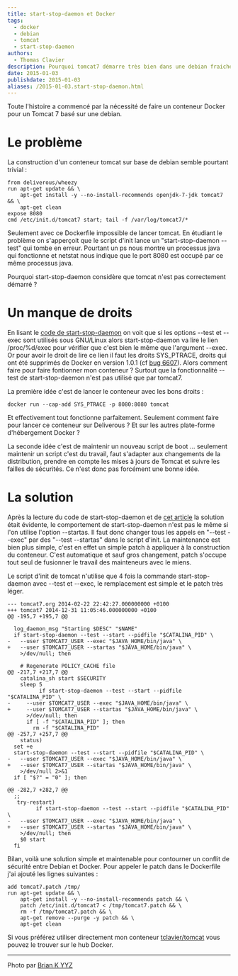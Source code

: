 ```yaml
---
title: start-stop-daemon et Docker
tags:
  - docker
  - debian
  - tomcat
  - start-stop-daemon
authors:
  - Thomas Clavier
description: Pourquoi tomcat7 démarre très bien dans une debian fraichement installé et pas dans un conteneur Docker ?
date: 2015-01-03
publishdate: 2015-01-03
aliases: /2015-01-03.start-stop-daemon.html
---
```


Toute l'histoire a commencé par la nécessité de faire un conteneur Docker pour un Tomcat 7 basé sur une debian.

# Le problème

La construction d'un conteneur tomcat sur base de debian semble pourtant trivial :

    from deliverous/wheezy
    run apt-get update && \
        apt-get install -y --no-install-recommends openjdk-7-jdk tomcat7 && \
        apt-get clean
    expose 8080
    cmd /etc/init.d/tomcat7 start; tail -f /var/log/tomcat7/*

Seulement avec ce Dockerfile impossible de lancer tomcat. En étudiant le problème on s'apperçoit que le script d'init lance un "start-stop-daemon --test" qui tombe en erreur. Pourtant un ps nous montre un processus java qui fonctionne et netstat nous indique que le port 8080 est occupé par ce même processus java.

Pourquoi start-stop-daemon considère que tomcat n'est pas correctement démarré ?

# Un manque de droits

En lisant le [code de start-stop-daemon](http://anonscm.debian.org/cgit/dpkg/dpkg.git/tree/utils/start-stop-daemon.c) on voit que si les options --test et --exec sont utilisés sous GNU/Linux alors start-stop-daemon va lire le lien /proc/%d/exec pour vérifier que c'est bien le même que l'argument --exec.
Or pour avoir le droit de lire ce lien il faut les droits SYS_PTRACE, droits qui ont été supprimés de Docker en version 1.0.1 (cf [bug 6607](https://github.com/docker/docker/issues/6607)). Alors comment faire pour faire fontionner mon conteneur ? Surtout que la fonctionnalité --test de start-stop-daemon n'est pas utilisé que par tomcat7.

La première idée c'est de lancer le conteneur avec les bons droits :

    docker run --cap-add SYS_PTRACE -p 8080:8080 tomcat

Et effectivement tout fonctionne parfaitement. Seulement comment faire pour lancer ce conteneur sur Deliverous ? Et sur les autres plate-forme d'hébergement Docker ?

La seconde idée c'est de maintenir un nouveau script de boot ... seulement maintenir un script c'est du travail, faut s'adapter aux changements de la distribution, prendre en compte les mises à jours de Tomcat et suivre les failles de sécurités. Ce n'est donc pas forcément une bonne idée.

# La solution

Après la lecture du code de start-stop-daemon et de [cet article](https://chris-lamb.co.uk/posts/start-stop-daemon-exec-vs-startas) la solution était évidente, le comportement de start-stop-daemon n'est pas le même si l'on utilise l'option --startas. Il faut donc changer tous les appels en "--test --exec" par des "--test --startas" dans le script d'init. La maintenance est bien plus simple, c'est en effet un simple patch à appliquer à la construction du conteneur. C'est automatique et sauf gros changement, patch s'occupe tout seul de fusionner le travail des mainteneurs avec le miens.

Le script d'init de tomcat n'utilise que 4 fois la commande start-stop-daemon avec --test et --exec, le remplacement est simple et le patch très léger.

```
--- tomcat7.org 2014-02-22 22:42:27.000000000 +0100
+++ tomcat7 2014-12-31 11:05:46.000000000 +0100
@@ -195,7 +195,7 @@

  log_daemon_msg "Starting $DESC" "$NAME"
  if start-stop-daemon --test --start --pidfile "$CATALINA_PID" \
-   --user $TOMCAT7_USER --exec "$JAVA_HOME/bin/java" \
+   --user $TOMCAT7_USER --startas "$JAVA_HOME/bin/java" \
    >/dev/null; then

    # Regenerate POLICY_CACHE file
@@ -217,7 +217,7 @@
    catalina_sh start $SECURITY
    sleep 5
          if start-stop-daemon --test --start --pidfile "$CATALINA_PID" \
-     --user $TOMCAT7_USER --exec "$JAVA_HOME/bin/java" \
+     --user $TOMCAT7_USER --startas "$JAVA_HOME/bin/java" \
      >/dev/null; then
      if [ -f "$CATALINA_PID" ]; then
        rm -f "$CATALINA_PID"
@@ -257,7 +257,7 @@
    status)
  set +e
  start-stop-daemon --test --start --pidfile "$CATALINA_PID" \
-   --user $TOMCAT7_USER --exec "$JAVA_HOME/bin/java" \
+   --user $TOMCAT7_USER --startas "$JAVA_HOME/bin/java" \
    >/dev/null 2>&1
  if [ "$?" = "0" ]; then

@@ -282,7 +282,7 @@
  ;;
   try-restart)
         if start-stop-daemon --test --start --pidfile "$CATALINA_PID" \
-   --user $TOMCAT7_USER --exec "$JAVA_HOME/bin/java" \
+   --user $TOMCAT7_USER --startas "$JAVA_HOME/bin/java" \
    >/dev/null; then
    $0 start
  fi

```

Bilan, voilà une solution simple et maintenable pour contourner un conflit de sécurité entre Debian et Docker. Pour appeler le patch dans le Dockerfile j'ai ajouté les lignes suivantes :

```
add tomcat7.patch /tmp/
run apt-get update && \
    apt-get install -y --no-install-recommends patch && \
    patch /etc/init.d/tomcat7 < /tmp/tomcat7.patch && \
    rm -f /tmp/tomcat7.patch && \
    apt-get remove --purge -y patch && \
    apt-get clean
```

Si vous préférez utiliser directement mon conteneur [tclavier/tomcat](https://registry.hub.docker.com/u/tclavier/tomcat/) vous pouvez le trouver sur le hub Docker.

---
Photo par [Brian K YYZ](https://www.flickr.com/photos/bk_/5109620862)

